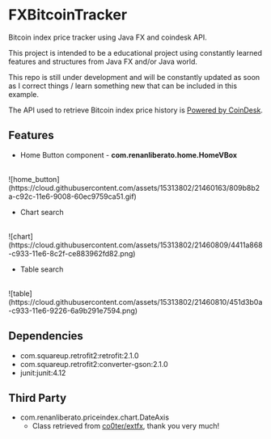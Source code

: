# FXBitcoinTracker
Bitcoin index price tracker using Java FX and coindesk API.

This project is intended to be a educational project using constantly learned 
features and structures from Java FX and/or Java world.

This repo is still under development and will be constantly updated as soon as I correct things
 / learn something new that can be included in this example.

The API used to retrieve Bitcoin index price history
 is [Powered by CoinDesk](http://www.coindesk.com/price/). 


## Features

  - Home Button component - __com.renanliberato.home.HomeVBox__
  <br/>
  ![home_button](https://cloud.githubusercontent.com/assets/15313802/21460163/809b8b2a-c92c-11e6-9008-60ec9759ca51.gif)


  - Chart search
  <br/>
  ![chart](https://cloud.githubusercontent.com/assets/15313802/21460809/4411a868-c933-11e6-8c2f-ce883962fd82.png)


  - Table search
  <br/>
  ![table](https://cloud.githubusercontent.com/assets/15313802/21460810/451d3b0a-c933-11e6-9226-6a9b291e7594.png)

## Dependencies
  - com.squareup.retrofit2:retrofit:2.1.0
  - com.squareup.retrofit2:converter-gson:2.1.0
  - junit:junit:4.12

## Third Party

  - com.renanliberato.priceindex.chart.DateAxis
    - Class retrieved from [co0ter/extfx](https://bitbucket.org/sco0ter/extfx), thank you very much!
    

